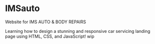 # IMSauto
Website for IMS AUTO &amp; BODY REPAIRS

Learning how to design a stunning and responsive car servicing landing page using HTML, CSS, and JavaScript!
wip